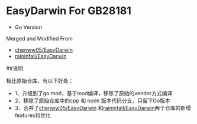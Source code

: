 # EasyDarwin For GB28181

+ Go Version 

Merged and Modified From 
+ [chenww05/EasyDarwin](https://github.com/chenww05/EasyDarwin)
+ [raininfall/EasyDarwin](https://github.com/raininfall/EasyDarwin)

##说明

相比原始仓库，有以下好处：

+ 1、升级到了go mod，基于mod编译，移除了原始的vendor方式编译
+ 2、移除了原始仓库中的cpp 和 node 版本代码分支，只留下Go版本
+ 3、合并了[chenww05/EasyDarwin](https://github.com/chenww05/EasyDarwin) 和[raininfall/EasyDarwin](https://github.com/raininfall/EasyDarwin)两个仓库的新增features和优化
